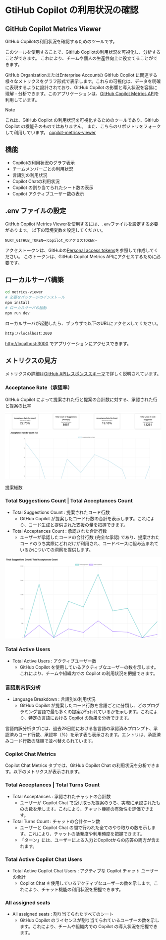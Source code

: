 # GtiHub Copilot の利用状況の確認

## GitHub Copilot Metrics Viewer

GitHub Copilotの利用状況を確認するためのツールです。

このツールを使用することで、GitHub Copilotの利用状況を可視化し、分析することができます。
これにより、チームや個人の生産性向上に役立てることができます。

GitHub OrganizationまたはEnterprise Accountの GitHub Copilot に関連する様々なメトリクスをグラフ形式で表示します。これらの可視化は、データを明確に表現するように設計されており、GitHub Copilot の影響と導入状況を容易に理解・分析できます。このアプリケーションは、[GitHub Copilot Metrics API](https://docs.github.com/en/enterprise-cloud@latest/rest/copilot/copilot-metrics?apiVersion=2022-11-28)を利用しています。

> [!NOTE]
>   これは、GitHub Copilot の利用状況を可視化するためのツールであり、GitHub Copilot の機能そのものではありません。
>   また、こちらのリポジトリをフォークして利用しています。
>   [copilot-metrics-viewer](https://github.com/github-copilot-resources/copilot-metrics-viewer)

## 機能

- Copilotの利用状況のグラフ表示
- チームメンバーごとの利用状況
- 言語別の利用状況
- Copilot Chatの利用状況
- Copilot の割り当てられたシート数の表示
- Copilot アクティブユーザー数の表示

## .env ファイルの設定

GitHub Copilot Metrics Viewerを使用するには、`.env`ファイルを設定する必要があります。
以下の環境変数を設定してください。
```env
NUXT_GITHUB_TOKEN=<Copilot_のアクセスTOKEN>
```
アクセストークンは、GitHubの[Personal access tokens](https://docs.github.com/en/authentication/keeping-your-account-and-data-secure/creating-a-personal-access-token)を参照して作成してください。
このトークンは、GitHub Copilot Metrics APIにアクセスするために必要です。

## ローカルサーバ構築

``` bash
cd metrics-viewer
# 必要なパッケージのインストール
npm install
# ローカルサーバの起動
npm run dev
```

ローカルサーバが起動したら、ブラウザで以下のURLにアクセスしてください。
```bash
http://localhost:3000
```

[http://localhost:3000](http://localhost:3000) でアプリケーションにアクセスできます。


## メトリクスの見方

メトリクスの詳細は[GitHub APIレスポンススキーマ](https://docs.github.com/en/rest/copilot/copilot-metrics?apiVersion=2022-11-28#get-copilot-metrics-for-an-organization)で詳しく説明されています。

### Acceptance Rate（承認率）

GitHub Copilot によって提案された行と提案の合計数に対する、承認された行と提案の比率

![承認率](./assets/acceptance-rate.png)

提案総数

### Total Suggestions Count | Total Acceptances Count


- Total Suggestions Count : 提案されたコード行数
  - GitHub Copilot が提案したコード行数の合計を表示します。これにより、コード生成と提供された支援の量を把握できます。
- Total Acceptances Count : 承認された合計行数
  - ユーザーが承認したコードの合計行数 (完全な承認) であり、提案されたコードのうち実際にどれだけが利用され、コードベースに組み込まれているかについての洞察を提供します。

![Total Suggestions Count | Total Acceptances Count](./assets/total-suggestions-count-total-acceptances-count.png)

### Total Active Users

- Total Active Users : アクティブユーザー数
  - GitHub Copilot を使用しているアクティブなユーザーの数を示します。これにより、チームや組織内での Copilot の利用状況を把握できます。

### 言語別内訳分析

- Language Breakdown : 言語別の利用状況
  - GitHub Copilot が提案したコード行数を言語ごとに分類し、どのプログラミング言語で最も多くの提案が行われているかを示します。これにより、特定の言語における Copilot の効果を分析できます。

言語内訳分析タブには、過去28日間における各言語の承認済みプロンプト、承認済みコード行数、承認率（%）を示す表も表示されます。エントリは、承認済みコード行数の降順で並べ替えられています。

### Copilot Chat Metrics

Copilot Chat Metrics タブでは、GitHub Copilot Chat の利用状況を分析できます。以下のメトリクスが表示されます。

### Total Acceptances | Total Turns Count

- Total Acceptances : 承認されたチャットの合計数
  - ユーザーが Copilot Chat で受け取った提案のうち、実際に承認されたものの数を示します。これにより、チャット機能の有効性を評価できます。
- Total Turns Count : チャットの合計ターン数
  - ユーザーと Copilot Chat の間で行われた全てのやり取りの数を示します。これにより、チャットの活発度や利用頻度を把握できます。
  - 「ターン」には、ユーザーによる入力とCopilotからの応答の両方が含まれます。

### Total Active Copilot Chat Users

- Total Active Copilot Chat Users : アクティブな Copilot チャット ユーザーの合計
  - Copilot Chat を使用しているアクティブなユーザーの数を示します。これにより、チャット機能の利用状況を把握できます。

### All assigned seats

- All assigned seats : 割り当てられたすべてのシート
  - GitHub Copilot のライセンスが割り当てられているユーザーの数を示します。これにより、チームや組織内での Copilot の導入状況を把握できます。
